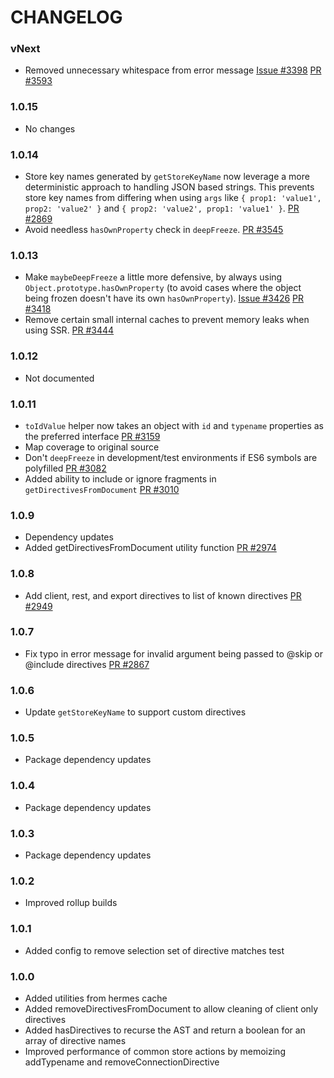 # CHANGELOG

### vNext

- Removed unnecessary whitespace from error message
  [Issue #3398](https://github.com/apollographql/apollo-client/issues/3398)
  [PR #3593](https://github.com/apollographql/apollo-client/pull/3593)

### 1.0.15

- No changes

### 1.0.14

- Store key names generated by `getStoreKeyName` now leverage a more
  deterministic approach to handling JSON based strings. This prevents store
  key names from differing when using `args` like
  `{ prop1: 'value1', prop2: 'value2' }` and
  `{ prop2: 'value2', prop1: 'value1' }`.
  [PR #2869](https://github.com/apollographql/apollo-client/pull/2869)
- Avoid needless `hasOwnProperty` check in `deepFreeze`.
  [PR #3545](https://github.com/apollographql/apollo-client/pull/3545)

### 1.0.13

- Make `maybeDeepFreeze` a little more defensive, by always using
  `Object.prototype.hasOwnProperty` (to avoid cases where the object being
  frozen doesn't have its own `hasOwnProperty`).
  [Issue #3426](https://github.com/apollographql/apollo-client/issues/3426)
  [PR #3418](https://github.com/apollographql/apollo-client/pull/3418)
- Remove certain small internal caches to prevent memory leaks when using SSR.
  [PR #3444](https://github.com/apollographql/apollo-client/pull/3444)

### 1.0.12

- Not documented

### 1.0.11

- `toIdValue` helper now takes an object with `id` and `typename` properties
  as the preferred interface
  [PR #3159](https://github.com/apollographql/apollo-client/pull/3159)
- Map coverage to original source
- Don't `deepFreeze` in development/test environments if ES6 symbols are
  polyfilled
  [PR #3082](https://github.com/apollographql/apollo-client/pull/3082)
- Added ability to include or ignore fragments in `getDirectivesFromDocument`
  [PR #3010](https://github.com/apollographql/apollo-client/pull/3010)

### 1.0.9

- Dependency updates
- Added getDirectivesFromDocument utility function
  [PR #2974](https://github.com/apollographql/apollo-client/pull/2974)

### 1.0.8

- Add client, rest, and export directives to list of known directives
  [PR #2949](https://github.com/apollographql/apollo-client/pull/2949)

### 1.0.7

- Fix typo in error message for invalid argument being passed to @skip or
  @include directives
  [PR #2867](https://github.com/apollographql/apollo-client/pull/2867)

### 1.0.6

- Update `getStoreKeyName` to support custom directives

### 1.0.5

- Package dependency updates

### 1.0.4

- Package dependency updates

### 1.0.3

- Package dependency updates

### 1.0.2

- Improved rollup builds

### 1.0.1

- Added config to remove selection set of directive matches test

### 1.0.0

- Added utilities from hermes cache
- Added removeDirectivesFromDocument to allow cleaning of client only
  directives
- Added hasDirectives to recurse the AST and return a boolean for an array of
  directive names
- Improved performance of common store actions by memoizing addTypename and
  removeConnectionDirective
